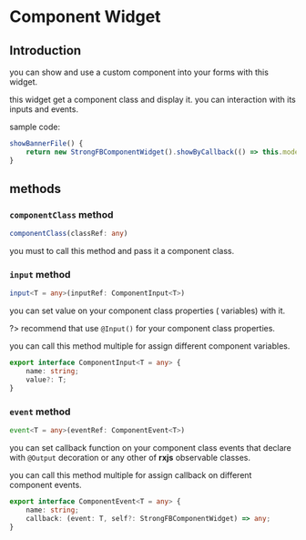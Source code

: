 # Component Widget

## Introduction

you can show and use a custom component into your forms with this widget.

this widget get a component class and display it. you can interaction with its inputs and events.

sample code:

```ts
showBannerFile() {
    return new StrongFBComponentWidget().showByCallback(() => this.mode === 'edit').componentClass(ShowUploadedFilesComponent).input({ name: 'images', value: [this.newsData.banner] }).input({ name: 'title', value: 'banner image' })
}

```

## methods

### `componentClass` method

```ts
componentClass(classRef: any)
```
you must to call this method and pass it a component class.

### `input` method

```ts
input<T = any>(inputRef: ComponentInput<T>) 
```

you can set value on your component class properties ( variables) with it.

?> recommend that use `@Input()` for your component class properties.

you can call this method multiple for assign different component variables.

```ts
export interface ComponentInput<T = any> {
    name: string;
    value?: T;
}
```

### `event` method

```ts
event<T = any>(eventRef: ComponentEvent<T>)
```

you can set callback function on your component class events that declare with `@Output` decoration or any other of **rxjs** observable classes.

you can call this method multiple for assign callback on different component events.

```ts
export interface ComponentEvent<T = any> {
    name: string;
    callback: (event: T, self?: StrongFBComponentWidget) => any;
}
```